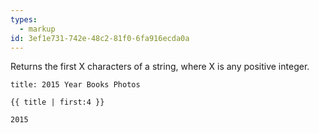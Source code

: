 ```yaml
---
types:
  - markup
id: 3ef1e731-742e-48c2-81f0-6fa916ecda0a
---
```

Returns the first X characters of a string, where X is any positive integer.

```.language-yaml
title: 2015 Year Books Photos
```

```
{{ title | first:4 }}
```

```.language-output
2015
```